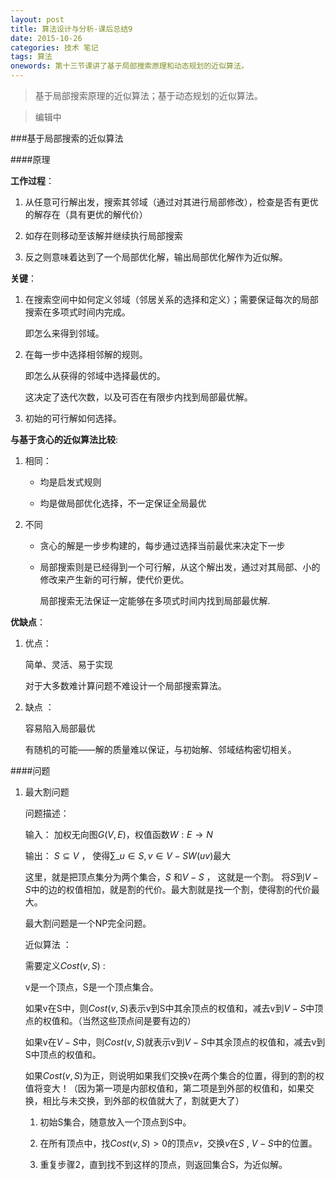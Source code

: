 ```yaml
---
layout: post
title: 算法设计与分析-课后总结9
date: 2015-10-26
categories: 技术 笔记
tags: 算法
onewords: 第十三节课讲了基于局部搜索原理和动态规划的近似算法。
---
```

> 基于局部搜索原理的近似算法；基于动态规划的近似算法。

> 编辑中

###基于局部搜索的近似算法

####原理

**工作过程**：

1. 从任意可行解出发，搜索其邻域（通过对其进行局部修改），检查是否有更优的解存在（具有更优的解代价）

2. 如存在则移动至该解并继续执行局部搜索

3. 反之则意味着达到了一个局部优化解，输出局部优化解作为近似解。

**关键**：

1. 在搜索空间中如何定义邻域（邻居关系的选择和定义）；需要保证每次的局部搜索在多项式时间内完成。
    
    即怎么来得到邻域。

2. 在每一步中选择相邻解的规则。

    即怎么从获得的邻域中选择最优的。

    这决定了迭代次数，以及可否在有限步内找到局部最优解。

3. 初始的可行解如何选择。

**与基于贪心的近似算法比较**:

1. 相同：
    
    - 均是启发式规则

    - 均是做局部优化选择，不一定保证全局最优

2. 不同
    
    - 贪心的解是一步步构建的，每步通过选择当前最优来决定下一步

    - 局部搜索则是已经得到一个可行解，从这个解出发，通过对其局部、小的修改来产生新的可行解，使代价更优。

        局部搜索无法保证一定能够在多项式时间内找到局部最优解.

**优缺点**：

1. 优点：

    简单、灵活、易于实现

    对于大多数难计算问题不难设计一个局部搜索算法。

2. 缺点 ：

    容易陷入局部最优

    有随机的可能——解的质量难以保证，与初始解、邻域结构密切相关。

####问题

1. 最大割问题

    问题描述：

    输入： 加权无向图$G(V,E)$，权值函数$W:E \to N$

    输出： $S \subseteq V$ ， 使得$\sum\_{u \in S , v \in V - S}W(uv)$最大

    这里，就是把顶点集分为两个集合，$S$ 和$V-S$ ， 这就是一个割。 将$S$到$V-S$中的边的权值相加，就是割的代价。最大割就是找一个割，使得割的代价最大。

    最大割问题是一个NP完全问题。

    近似算法 ：

    需要定义$Cost(v , S)$ :

    v是一个顶点，S是一个顶点集合。

    如果v在S中，则$Cost(v,S)$表示v到S中其余顶点的权值和，减去v到$V - S$中顶点的权值和。（当然这些顶点间是要有边的）

    如果v在$V-S$中，则$Cost(v,S)$就表示v到$V-S$中其余顶点的权值和，减去v到S中顶点的权值和。

    如果$Cost(v,S)$为正，则说明如果我们交换v在两个集合的位置，得到的割的权值将变大！（因为第一项是内部权值和，第二项是到外部的权值和，如果交换，相比与未交换，到外部的权值就大了，割就更大了）

    1. 初始S集合，随意放入一个顶点到S中。

    2. 在所有顶点中，找$Cost(v,S) \gt 0$的顶点$v$，交换$v$在$S$ , $V-S$中的位置。

    3. 重复步骤2，直到找不到这样的顶点，则返回集合S，为近似解。

